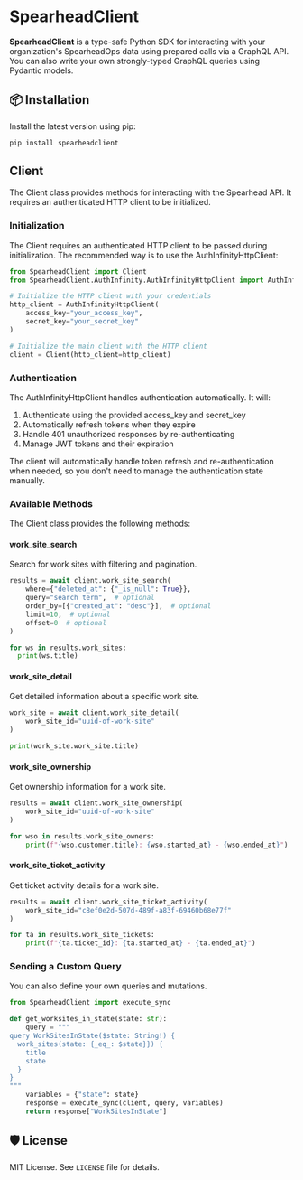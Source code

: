 # SpearheadClient

**SpearheadClient** is a type-safe Python SDK for interacting with your organization's SpearheadOps data
using prepared calls via a GraphQL API. You can also write your own strongly-typed GraphQL queries using Pydantic models.

## 📦 Installation

Install the latest version using pip:

```bash
pip install spearheadclient
```

## Client

The Client class provides methods for interacting with the Spearhead API. It requires an authenticated HTTP client to be initialized.

### Initialization

The Client requires an authenticated HTTP client to be passed during initialization. The recommended way is to use the AuthInfinityHttpClient:

```python
from SpearheadClient import Client
from SpearheadClient.AuthInfinity.AuthInfinityHttpClient import AuthInfinityHttpClient

# Initialize the HTTP client with your credentials
http_client = AuthInfinityHttpClient(
    access_key="your_access_key",
    secret_key="your_secret_key"
)

# Initialize the main client with the HTTP client
client = Client(http_client=http_client)
```

### Authentication

The AuthInfinityHttpClient handles authentication automatically. It will:

1. Authenticate using the provided access_key and secret_key
2. Automatically refresh tokens when they expire
3. Handle 401 unauthorized responses by re-authenticating
4. Manage JWT tokens and their expiration

The client will automatically handle token refresh and re-authentication when needed, so you don't need to manage the authentication state manually.

### Available Methods

The Client class provides the following methods:

#### work_site_search

Search for work sites with filtering and pagination.

```python
results = await client.work_site_search(
    where={"deleted_at": {"_is_null": True}},
    query="search term",  # optional
    order_by=[{"created_at": "desc"}],  # optional
    limit=10,  # optional
    offset=0  # optional
)

for ws in results.work_sites:
  print(ws.title)
```

#### work_site_detail

Get detailed information about a specific work site.

```python
work_site = await client.work_site_detail(
    work_site_id="uuid-of-work-site"
)

print(work_site.work_site.title)
```

#### work_site_ownership

Get ownership information for a work site.

```python
results = await client.work_site_ownership(
    work_site_id="uuid-of-work-site"
)

for wso in results.work_site_owners:
    print(f"{wso.customer.title}: {wso.started_at} - {wso.ended_at}")
```

#### work_site_ticket_activity

Get ticket activity details for a work site.

```python
results = await client.work_site_ticket_activity(
    work_site_id="c8ef0e2d-507d-489f-a83f-69460b68e77f"
)

for ta in results.work_site_tickets:
    print(f"{ta.ticket_id}: {ta.started_at} - {ta.ended_at}")
```

### Sending a Custom Query

You can also define your own queries and mutations.

```python
from SpearheadClient import execute_sync

def get_worksites_in_state(state: str):
    query = """
query WorkSitesInState($state: String!) {
  work_sites(state: {_eq_: $state}}) {
    title
    state
  }
}
"""
    variables = {"state": state}
    response = execute_sync(client, query, variables)
    return response["WorkSitesInState"]
```

## 🛡 License

MIT License. See `LICENSE` file for details.
